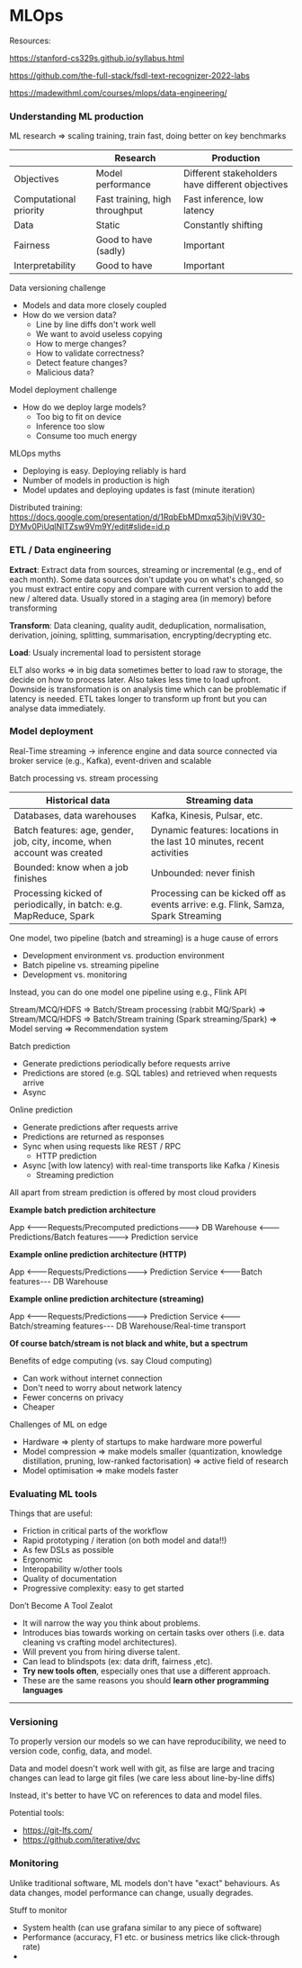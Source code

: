 # MLOps

Resources:

https://stanford-cs329s.github.io/syllabus.html

https://github.com/the-full-stack/fsdl-text-recognizer-2022-labs

https://madewithml.com/courses/mlops/data-engineering/


### Understanding ML production

ML research => scaling training, train fast, doing better on key benchmarks

|                        | Research                       | Production                                       |
| ---------------------- | ------------------------------ | ------------------------------------------------ |
| Objectives             | Model performance              | Different stakeholders have different objectives |
| Computational priority | Fast training, high throughput | Fast inference, low latency                      |
| Data                   | Static                         | Constantly shifting                              |
| Fairness               | Good to have (sadly)           | Important                                        |
| Interpretability       | Good to have                   | Important                                        |

Data versioning challenge

- Models and data more closely coupled
- How do we version data?
  - Line by line diffs don't work well
  - We want to avoid useless copying
  - How to merge changes?
  - How to validate correctness?
  - Detect feature changes?
  - Malicious data?
 
Model deployment challenge

- How do we deploy large models?
  - Too big to fit on device
  - Inference too slow
  - Consume too much energy

MLOps myths

- Deploying is easy. Deploying reliably is hard
- Number of models in production is high
- Model updates and deploying updates is fast (minute iteration)


Distributed training: https://docs.google.com/presentation/d/1RqbEbMDmxq53jhjVi9V30-DYMv0PiUqlNlTZsw9Vm9Y/edit#slide=id.p


### ETL / Data engineering

**Extract**: Extract data from sources, streaming or incremental (e.g., end of each month). Some data sources don't update you on what's changed, so you must extract entire copy and compare with current version to add the new / altered data. Usually stored in a staging area (in memory) before transforming

**Transform**: Data cleaning, quality audit, deduplication, normalisation, derivation, joining, splitting, summarisation, encrypting/decrypting etc.

**Load**: Usualy incremental load to persistent storage

ELT also works => in big data sometimes better to load raw to storage, the decide on how to process later. Also takes less time to load upfront. Downside is transformation is on analysis time which can be problematic if latency is needed. ETL takes longer to transform up front but you can analyse data immediately.



### Model deployment

Real-Time streaming -> inference engine and data source connected via broker service (e.g., Kafka), event-driven and scalable

Batch processing vs. stream processing

| Historical data                                                          | Streaming data                                                                    |
| ------------------------------------------------------------------------ | --------------------------------------------------------------------------------- |
| Databases, data warehouses                                               | Kafka, Kinesis, Pulsar, etc.                                                      |
| Batch features: age, gender, job, city, income, when account was created | Dynamic features: locations in the last 10 minutes, recent activities             |
| Bounded: know when a job finishes                                        | Unbounded: never finish                                                           |
| Processing kicked of periodically, in batch: e.g. MapReduce, Spark       | Processing can be kicked off as events arrive: e.g. Flink, Samza, Spark Streaming |

One model, two pipeline (batch and streaming) is a huge cause of errors

- Development environment vs. production environment
- Batch pipeline vs. streaming pipeline
- Development vs. monitoring

Instead, you can do one model one pipeline using e.g., Flink API

Stream/MCQ/HDFS => Batch/Stream processing (rabbit MQ/Spark) => Stream/MCQ/HDFS => Batch/Stream training (Spark streaming/Spark) => Model serving => Recommendation system

Batch prediction
- Generate predictions periodically before requests arrive
- Predictions are stored (e.g. SQL tables) and retrieved when requests arrive
- Async

Online prediction
- Generate predictions after requests arrive
- Predictions are returned as responses
- Sync when using requests like REST / RPC
  - HTTP prediction
- Async [with low latency) with real-time transports like Kafka / Kinesis
  - Streaming prediction

All apart from stream prediction is offered by most cloud providers

**Example batch prediction architecture**

App <---Requests/Precomputed predictions---> DB Warehouse <---Predictions/Batch features---> Prediction service

**Example online prediction architecture (HTTP)**

App <---Requests/Predictions---> Prediction Service <---Batch features--- DB Warehouse

**Example online prediction architecture (streaming)**

App <---Requests/Predictions---> Prediction Service <---Batch/streaming features--- DB Warehouse/Real-time transport

**Of course batch/stream is not black and white, but a spectrum**

Benefits of edge computing (vs. say Cloud computing)

- Can work without internet connection
- Don't need to worry about network latency
- Fewer concerns on privacy
- Cheaper

Challenges of ML on edge

- Hardware => plenty of startups to make hardware more powerful
- Model compression => make models smaller (quantization, knowledge distillation, pruning, low-ranked factorisation) => active field of research
- Model optimisation => make models faster


### Evaluating ML tools

Things that are useful:

- Friction in critical parts of the workflow
- Rapid prototyping / iteration (on both model and data!!)
- As few DSLs as possible
- Ergonomic
- Interopability w/other tools
- Quality of documentation
- Progressive complexity: easy to get started

Don’t Become A Tool Zealot

- It will narrow the way you think about problems.
- Introduces bias towards working on certain tasks over others (i.e. data cleaning vs crafting model architectures).
- Will prevent you from hiring diverse talent.
- Can lead to blindspots (ex: data drift, fairness ,etc).
- **Try new tools often**, especially ones that use a different approach.
- These are the same reasons you should **learn other programming languages**

---

### Versioning

To properly version our models so we can have reproducibility, we need to version code, config, data, and model.

Data and model doesn't work well with git, as filse are large and tracing changes can lead to large git files (we care less about line-by-line diffs)

Instead, it's better to have VC on references to data and model files.

Potential tools:

- https://git-lfs.com/
- https://github.com/iterative/dvc


### Monitoring

Unlike traditional software, ML models don't have "exact" behaviours. As data changes, model performance can change, usually degrades.

Stuff to monitor

- System health (can use grafana similar to any piece of software)
- Performance (accuracy, F1 etc. or business metrics like click-through rate)
- 









